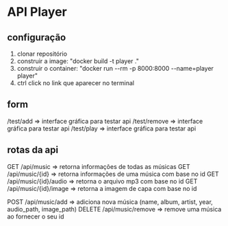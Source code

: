 # API Player

## configuração

1. clonar repositório
2. construir a image: "docker build -t player ."
3. construir o container: "docker run --rm -p 8000:8000 --name=player player"
4. ctrl click no link que aparecer no terminal

## form

/test/add => interface gráfica para testar api
/test/remove => interface gráfica para testar api
/test/play => interface gráfica para testar api

## rotas da api

GET /api/music => retorna informações de todas as músicas
GET /api/music/{id} => retorna informações de uma música com base no id
GET /api/music/{id}/audio => retorna o arquivo mp3 com base no id
GET /api/music/{id}/image => retorna a imagem de capa com base no id

POST /api/music/add => adiciona nova música (name, album, artist, year, audio_path, image_path)
DELETE /api/music/remove => remove uma música ao fornecer o seu id